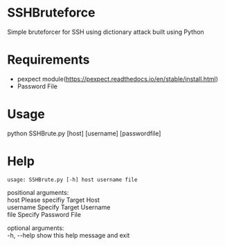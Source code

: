 # SSHBruteforce  
Simple bruteforcer for SSH using dictionary attack built using Python  

# Requirements  
- pexpect module(https://pexpect.readthedocs.io/en/stable/install.html)
- Password File  

# Usage  
python SSHBrute.py [host] [username] [passwordfile]

# Help  
	usage: SSHBrute.py [-h] host username file  

positional arguments:   
	host        Please specifiy Target Host  
	username    Specify Target Username  
	file        Specify Password File  

optional arguments:  
      -h, --help  show this help message and exit  



